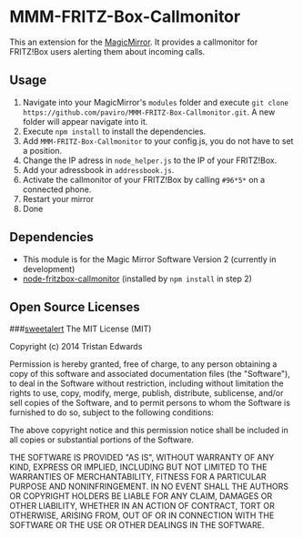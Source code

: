 # MMM-FRITZ-Box-Callmonitor
This an extension for the [MagicMirror](https://github.com/MichMich/MagicMirror). It provides a callmonitor for FRITZ!Box users alerting them about incoming calls.

## Usage
1. Navigate into your MagicMirror's `modules` folder and execute `git clone https://github.com/paviro/MMM-FRITZ-Box-Callmonitor.git`. A new folder will appear navigate into it.
2. Execute `npm install` to install the dependencies.
3. Add `MMM-FRITZ-Box-Callmonitor` to your config.js, you do not have to set a position.
4. Change the IP adress in `node_helper.js` to the IP of your FRITZ!Box.
5. Add your adressbook in `addressbook.js`.
6. Activate the callmonitor of your FRITZ!Box by calling `#96*5*` on a connected phone.
7. Restart your mirror
8. Done

## Dependencies
- This module is for the Magic Mirror Software Version 2 (currently in development)
- [node-fritzbox-callmonitor](https://www.npmjs.com/package/node-fritzbox-callmonitor) (installed by `npm install` in step 2)

## Open Source Licenses
###[sweetalert](https://github.com/t4t5/sweetalert)
The MIT License (MIT)

Copyright (c) 2014 Tristan Edwards

Permission is hereby granted, free of charge, to any person obtaining a copy
of this software and associated documentation files (the "Software"), to deal
in the Software without restriction, including without limitation the rights
to use, copy, modify, merge, publish, distribute, sublicense, and/or sell
copies of the Software, and to permit persons to whom the Software is
furnished to do so, subject to the following conditions:

The above copyright notice and this permission notice shall be included in all
copies or substantial portions of the Software.

THE SOFTWARE IS PROVIDED "AS IS", WITHOUT WARRANTY OF ANY KIND, EXPRESS OR
IMPLIED, INCLUDING BUT NOT LIMITED TO THE WARRANTIES OF MERCHANTABILITY,
FITNESS FOR A PARTICULAR PURPOSE AND NONINFRINGEMENT. IN NO EVENT SHALL THE
AUTHORS OR COPYRIGHT HOLDERS BE LIABLE FOR ANY CLAIM, DAMAGES OR OTHER
LIABILITY, WHETHER IN AN ACTION OF CONTRACT, TORT OR OTHERWISE, ARISING FROM,
OUT OF OR IN CONNECTION WITH THE SOFTWARE OR THE USE OR OTHER DEALINGS IN THE
SOFTWARE.